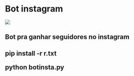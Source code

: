 <div>
  <h1>Bot instagram</h1>
  <img src='https://static.cdninstagram.com/rsrc.php/v3/yR/r/lam-fZmwmvn.png'/>
</div>


<div>
  <h2>Bot pra ganhar seguidores no instagram<h2>
  
  <p>pip install -r r.txt</p>
  <p>python botinsta.py</p>
<div>

